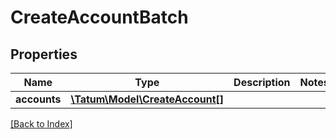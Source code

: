 # CreateAccountBatch

## Properties

Name | Type | Description | Notes
------------ | ------------- | ------------- | -------------
**accounts** | [**\Tatum\Model\CreateAccount[]**](CreateAccount.md) |  |

[[Back to Index]](../index.md)
